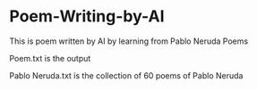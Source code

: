 # Poem-Writing-by-AI
This is poem written by AI by learning from Pablo Neruda Poems


Poem.txt is the output

Pablo Neruda.txt is the collection of 60 poems of Pablo Neruda
